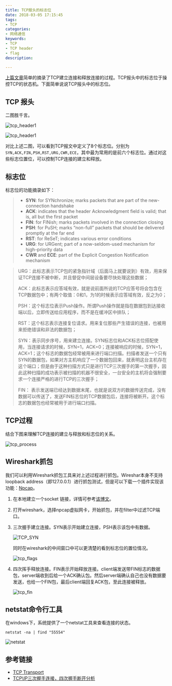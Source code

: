 ```yaml
---
title: TCP报头的标志位
date: 2018-03-05 17:15:45
tags:
- TCP
categories:
- 网络通信
keywords:
- TCP
- TCP header
- flag
description:

---
```




[上篇文章]()简单的摘录了TCP建立连接和释放连接的过程。TCP报头中的标志位于操控TCP的状态机。下面简单说说TCP报头中的标志位。

<!--more-->

## TCP 报头 ##

二图胜千言。

![tcp_header1](tcp_header.svg)

![tcp_header1](tcp_header1.png)

对比上述二图，可以看到TCP报文中定义了8个标志位。分别为`SYN,ACK,FIN,PSH,RST,URG,CWR,ECE`，其中最为常用的是前六个标志位。通过对这些标志位置位，可以控制TCP连接的建立和释放。

## 标志位 ##

标志位的功能摘录如下：

> - **SYN**: for SYNchronize; marks packets that are part of the new-connection handshake
> - **ACK**: indicates that the header Acknowledgment field is valid; that is, all but the first packet
> - **FIN**: for FINish; marks packets involved in the connection closing
> - **PSH**: for PuSH; marks “non-full” packets that should be delivered promptly at the far end
> - **RST**: for ReSeT; indicates various error conditions
> - **URG**: for URGent; part of a now-seldom-used mechanism for high-priority data
> - **CWR** and **ECE**: part of the Explicit Congestion Notification mechanism



> URG：此标志表示TCP包的紧急指针域（后面马上就要说到）有效，用来保证TCP连接不被中断，并且督促中间层设备要尽快处理这些数据； 
>
> ACK：此标志表示应答域有效，就是说前面所说的TCP应答号将会包含在TCP数据包中；有两个取值：0和1，为1的时候表示应答域有效，反之为0； 
>
> PSH：这个标志位表示Push操作。所谓Push操作就是指在数据包到达接收端以后，立即传送给应用程序，而不是在缓冲区中排队； 
>
> RST：这个标志表示连接复位请求。用来复位那些产生错误的连接，也被用来拒绝错误和非法的数据包； 
>
> SYN：表示同步序号，用来建立连接。SYN标志位和ACK标志位搭配使用，当连接请求的时候，SYN=1，ACK=0；连接被响应的时候，SYN=1，ACK=1；这个标志的数据包经常被用来进行端口扫描。扫描者发送一个只有SYN的数据包，如果对方主机响应了一个数据包回来，就表明这台主机存在这个端口；但是由于这种扫描方式只是进行TCP三次握手的第一次握手，因此这种扫描的成功表示被扫描的机器不很安全，一台安全的主机将会强制要求一个连接严格的进行TCP的三次握手； 
>
> FIN： 表示发送端已经达到数据末尾，也就是说双方的数据传送完成，没有数据可以传送了，发送FIN标志位的TCP数据包后，连接将被断开。这个标志的数据包也经常被用于进行端口扫描。



## TCP过程 ##

结合下图来理解TCP连接的建立与释放和标志位的关系。

![tcp_process](TCP_process.jpg)

## Wireshark抓包

我们可以利用Wireshark抓包工具来对上述过程进行抓包。Wireshar本身不支持loopback address（即127.0.0.1）进行抓包测试，但是可以下载一个插件实现该功能：[Npcap](https://nmap.org/npcap/)。

1. 在本地建立一个socket 链接，详情可参考[该博文](https://bygeek.github.io/2018/03/05/Socket%E9%80%9A%E4%BF%A1%E6%B5%85%E6%9E%90/#more)。

2. 打开wireshark，选择npcap虚拟网卡，开始抓包，并在filter中过滤TCP端口。

3. 三次握手建立连接。SYN表示开始建立连接，PSH表示该包中有数据。

   ![TCP_SYN](TCP_SYN.png)

   同时在wireshark的中间窗口中可以更清楚的看到标志位的置位情况。

   ![tcp_flags](tcp_flags.png)

4. 四次挥手释放连接。FIN表示开始释放连接。client端发送带FIN标志的数据包，server端收到后给一个ACK确认包。然后server端确认自己也没有数据要发送，也给一个FIN包，最后client端回复ACK包，至此连接被释放。

   ![tcp_fin](tcp_fin.png)



## netstat命令行工具

在windows下，系统提供了一个netstat工具来查看连接的状态。

`netstat -na | find "55554"`

![netstat](netstat.png)



## 参考链接

- [TCP Transport](https://intronetworks.cs.luc.edu/current/html/tcp.html)
- [TCP\IP三次握手连接，四次握手断开分析](http://www.cnblogs.com/kesal/p/3285415.html)

